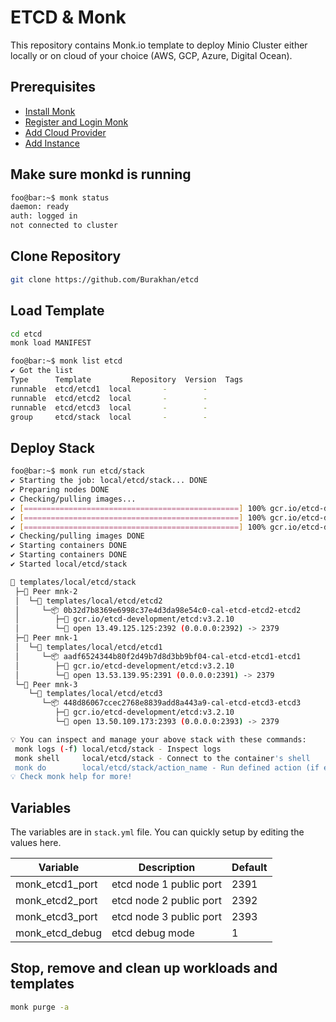 # ETCD & Monk

This repository contains Monk.io template to deploy Minio Cluster either locally or on cloud of your choice (AWS, GCP, Azure, Digital Ocean).

## Prerequisites

- [Install Monk](https://docs.monk.io/docs/get-monk)
- [Register and Login Monk](https://docs.monk.io/docs/acc-and-auth)
- [Add Cloud Provider](https://docs.monk.io/docs/cloud-provider)
- [Add Instance](https://docs.monk.io/docs/multi-cloud)

## Make sure monkd is running

```bash
foo@bar:~$ monk status
daemon: ready
auth: logged in
not connected to cluster
```

## Clone Repository

```bash
git clone https://github.com/Burakhan/etcd
```

## Load Template

```bash
cd etcd
monk load MANIFEST
```

```bash
foo@bar:~$ monk list etcd
✔ Got the list
Type      Template         Repository  Version  Tags
runnable  etcd/etcd1  local       -        -
runnable  etcd/etcd2  local       -        -
runnable  etcd/etcd3  local       -        -
group     etcd/stack  local       -        -

```

## Deploy Stack

```bash
foo@bar:~$ monk run etcd/stack
✔ Starting the job: local/etcd/stack... DONE
✔ Preparing nodes DONE
✔ Checking/pulling images...
✔ [================================================] 100% gcr.io/etcd-development/etcd:v3.2.10 mnk-3
✔ [================================================] 100% gcr.io/etcd-development/etcd:v3.2.10 mnk-2
✔ [================================================] 100% gcr.io/etcd-development/etcd:v3.2.10 mnk-1
✔ Checking/pulling images DONE
✔ Starting containers DONE
✔ Starting containers DONE
✔ Started local/etcd/stack

🔩 templates/local/etcd/stack
 ├─🧊 Peer mnk-2
 │  └─🔩 templates/local/etcd/etcd2
 │     └─📦 0b32d7b8369e6998c37e4d3da98e54c0-cal-etcd-etcd2-etcd2
 │        ├─🧩 gcr.io/etcd-development/etcd:v3.2.10
 │        └─🔌 open 13.49.125.125:2392 (0.0.0.0:2392) -> 2379
 ├─🧊 Peer mnk-1
 │  └─🔩 templates/local/etcd/etcd1
 │     └─📦 aadf6524344b80f2d49b7d8d3bb9bf04-cal-etcd-etcd1-etcd1
 │        ├─🧩 gcr.io/etcd-development/etcd:v3.2.10
 │        └─🔌 open 13.53.139.95:2391 (0.0.0.0:2391) -> 2379
 └─🧊 Peer mnk-3
    └─🔩 templates/local/etcd/etcd3
       └─📦 448d86067ccec2768e8839add8a443a9-cal-etcd-etcd3-etcd3
          ├─🧩 gcr.io/etcd-development/etcd:v3.2.10
          └─🔌 open 13.50.109.173:2393 (0.0.0.0:2393) -> 2379

💡 You can inspect and manage your above stack with these commands:
 monk logs (-f) local/etcd/stack - Inspect logs
 monk shell     local/etcd/stack - Connect to the container's shell
 monk do        local/etcd/stack/action_name - Run defined action (if exists)
💡 Check monk help for more!
```

## Variables

The variables are in `stack.yml` file. You can quickly setup by editing the values here.

| Variable        | Description             | Default |
| --------------- | ----------------------- | ------- |
| monk_etcd1_port | etcd node 1 public port | 2391    |
| monk_etcd2_port | etcd node 2 public port | 2392    |
| monk_etcd3_port | etcd node 3 public port | 2393    |
| monk_etcd_debug | etcd debug mode         | 1       |

## Stop, remove and clean up workloads and templates

```bash
monk purge -a
```
